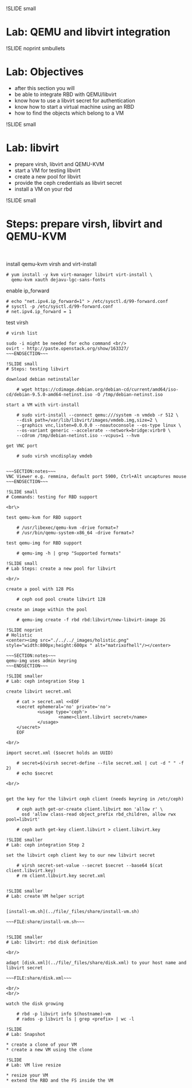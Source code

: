 !SLIDE small
# Lab: QEMU and libvirt integration

!SLIDE noprint smbullets
# Lab: Objectives

* after this section you will
 * be able to integrate RBD with QEMU/libvirt
 * know how to use a libvirt secret for authentication  
 * know how to start a virtual machine using an RBD
 * how to find the objects which belong to a VM

!SLIDE small
# Lab: libvirt

* prepare virsh, libvirt and QEMU-KVM
* start a VM for testing libvirt
* create a new pool for libvirt
* provide the ceph credentials as libvirt secret
* install a VM on your rbd

!SLIDE small
# Steps: prepare virsh, libvirt and QEMU-KVM

<br/>

install qemu-kvm virsh and virt-install

    # yum install -y kvm virt-manager libvirt virt-install \
      qemu-kvm xauth dejavu-lgc-sans-fonts

enable ip_forward

    # echo "net.ipv4.ip_forward=1" > /etc/sysctl.d/99-forward.conf
    # sysctl -p /etc/sysctl.d/99-forward.conf
    # net.ipv4.ip_forward = 1

test virsh

    # virsh list

~~~SECTION:notes~~~
sudo -i might be needed for echo command <br/>
ovirt - http://paste.openstack.org/show/163327/
~~~ENDSECTION~~~

!SLIDE small
# Steps: testing libvirt

download debian netinstaller

    # wget https://cdimage.debian.org/debian-cd/current/amd64/iso-cd/debian-9.5.0-amd64-netinst.iso -O /tmp/debian-netinst.iso

start a VM with virt-install

    # sudo virt-install --connect qemu:///system -n vmdeb -r 512 \
    --disk path=/var/lib/libvirt/images/vmdeb.img,size=2 \
    --graphics vnc,listen=0.0.0.0 --noautoconsole --os-type linux \
    --os-variant generic --accelerate --network=bridge:virbr0 \
    --cdrom /tmp/debian-netinst.iso --vcpus=1 --hvm 

get VNC port

    # sudo virsh vncdisplay vmdeb
    

~~~SECTION:notes~~~
VNC Viewer e.g. remmina, default port 5900, Ctrl+Alt uncaptures mouse
~~~ENDSECTION~~~

!SLIDE small
# Commands: testing for RBD support

<br\>
    
test qemu-kvm for RBD support

    # /usr/libexec/qemu-kvm -drive format=?
    # /usr/bin/qemu-system-x86_64 -drive format=?
    
test qemu-img for RBD support

    # qemu-img -h | grep "Supported formats"

!SLIDE small
# Lab Steps: create a new pool for libvirt

<br/>

create a pool with 128 PGs

    # ceph osd pool create libvirt 128

create an image within the pool

    # qemu-img create -f rbd rbd:libvirt/new-libvirt-image 2G

!SLIDE noprint
# Holistic
<center><img src="./../../_images/holistic.png" style="width:800px;height:600px " alt="matrixofhell"/></center>

~~~SECTION:notes~~~
qemu-img uses admin keyring
~~~ENDSECTION~~~

!SLIDE smaller
# Lab: ceph integration Step 1

create libvirt secret.xml

    # cat > secret.xml <<EOF
    <secret ephemeral='no' private='no'>
            <usage type='ceph'>
                    <name>client.libvirt secret</name>
            </usage>
    </secret>
    EOF

<br/>

import secret.xml ($secret holds an UUID)

    # secret=$(virsh secret-define --file secret.xml | cut -d " " -f 2)
    # echo $secret

<br/>


get the key for the libvirt ceph client (needs keyring in /etc/ceph)

    # ceph auth get-or-create client.libvirt mon 'allow r' \
      osd 'allow class-read object_prefix rbd_children, allow rwx pool=libvirt'

    # ceph auth get-key client.libvirt > client.libvirt.key

!SLIDE smaller
# Lab: ceph integration Step 2

set the libvirt ceph client key to our new libvirt secret

    # virsh secret-set-value --secret $secret --base64 $(cat client.libvirt.key)
    # rm client.libvirt.key secret.xml


!SLIDE smaller
# Lab: create VM helper script


[install-vm.sh](../file/_files/share/install-vm.sh)

~~~FILE:share/install-vm.sh~~~


!SLIDE smaller
# Lab: libvirt: rbd disk definition

<br/>

adapt [disk.xml](../file/_files/share/disk.xml) to your host name and libvirt secret 

~~~FILE:share/disk.xml~~~

<br/>
<br/>

watch the disk growing

    # rbd -p libvirt info $(hostname)-vm
    # rados -p libvirt ls | grep <prefix> | wc -l

!SLIDE
# Lab: Snapshot

* create a clone of your VM
* create a new VM using the clone

!SLIDE
# Lab: VM live resize

* resize your VM
* extend the RBD and the FS inside the VM
